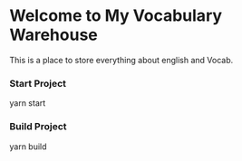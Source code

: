 # Welcome to My Vocabulary Warehouse
This is a place to store everything about english and Vocab.

### Start Project
yarn start

### Build Project
yarn build
